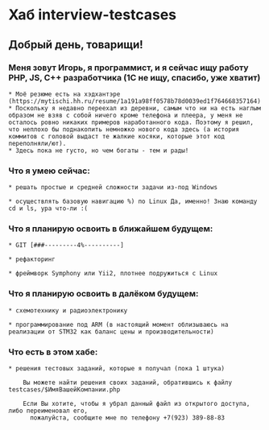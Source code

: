 # Хаб interview-testcases
	
##	Добрый день, товарищи!


###	Меня зовут **Игорь**, я программист, и я сейчас ищу работу PHP, JS, C++ разработчика (1С не ищу, спасибо, уже хватит)

	* Моё резюме есть на хэдхантэре (https://mytischi.hh.ru/resume/1a191a98ff0578b78d0039ed1f764668357164)
	* Поскольку я недавно переехал из деревни, самым что ни на есть наглым образом не взяв с собой ничего кроме телефона и плеера, у меня не осталось ровно никаких примеров наработанного кода. Поэтому я решил, что неплохо бы поднакопить немножко нового кода здесь (а история коммитов с головой выдаст те жалкие косяки, которые этот код переполняли/ют).
	* Здесь пока не густо, но чем богаты - тем и рады!

### Что я умею сейчас: 

	* решать простые и средней сложности задачи из-под Windows
	
	* осуществлять базовую навигацию %) по Linux Да, именно! Знаю команду cd и ls, ура что-ли :(
	
### Что я планирую освоить в ближайшем будущем: 

	* GIT [###---------4%----------]
	
	* рефакторинг
	
	* фреймворк Symphony или Yii2, плотнее подружиться с Linux
	
### Что я планирую освоить в далёком будущем:

	* схемотехнику и радиоэлектронику
	
	* программирование под ARM (в настоящий момент облизываюсь на реализации от STM32 как баланс цены и производительности)
	
### Что есть в этом хабе:

	* решения тестовых заданий, которые я получал (пока 1 штука)
	
		Вы можете найти решения своих заданий, обратившись к файлу testcases/$ИмяВашейКомпании.php
		
		Если Вы хотите, чтобы я убрал данный файл из открытого доступа, либо переименовал его,
		  пожалуйста, сообщите мне по телефону +7(923) 389-88-83